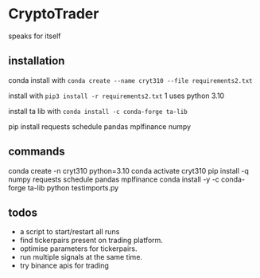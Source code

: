 # CryptoTrader
speaks for itself

## installation

conda install with `conda create --name cryt310 --file requirements2.txt`

install with `pip3 install -r requirements2.txt`
1
uses python 3.10

install ta lib with `conda install -c conda-forge ta-lib`

pip install requests schedule pandas mplfinance numpy

## commands

conda create -n cryt310 python=3.10
conda activate cryt310
pip install -q numpy requests schedule pandas mplfinance
conda install -y -c conda-forge ta-lib
python testimports.py


## todos

- a script to start/restart all runs
- find tickerpairs present on trading platform.
- optimise parameters for tickerpairs.
- run multiple signals at the same time.
- try binance apis for trading